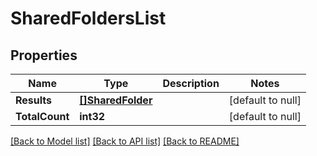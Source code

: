 # SharedFoldersList

## Properties
Name | Type | Description | Notes
------------ | ------------- | ------------- | -------------
**Results** | [**[]SharedFolder**](SharedFolder.md) |  | [default to null]
**TotalCount** | **int32** |  | [default to null]

[[Back to Model list]](../README.md#documentation-for-models) [[Back to API list]](../README.md#documentation-for-api-endpoints) [[Back to README]](../README.md)


